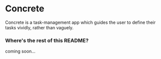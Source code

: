 # Concrete

Concrete is a task-management app which guides the user to define their tasks vividly, rather than vaguely. 

### Where's the rest of this README?

coming soon...